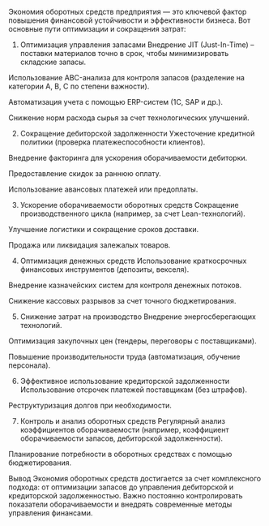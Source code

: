 Экономия оборотных средств предприятия — это ключевой фактор повышения финансовой устойчивости и эффективности бизнеса. Вот основные пути оптимизации и сокращения затрат:

1. Оптимизация управления запасами
Внедрение JIT (Just-In-Time) – поставки материалов точно в срок, чтобы минимизировать складские запасы.

Использование ABC-анализа для контроля запасов (разделение на категории A, B, C по степени важности).

Автоматизация учета с помощью ERP-систем (1С, SAP и др.).

Снижение норм расхода сырья за счет технологических улучшений.

2. Сокращение дебиторской задолженности
Ужесточение кредитной политики (проверка платежеспособности клиентов).

Внедрение факторинга для ускорения оборачиваемости дебиторки.

Предоставление скидок за раннюю оплату.

Использование авансовых платежей или предоплаты.

3. Ускорение оборачиваемости оборотных средств
Сокращение производственного цикла (например, за счет Lean-технологий).

Улучшение логистики и сокращение сроков доставки.

Продажа или ликвидация залежалых товаров.

4. Оптимизация денежных средств
Использование краткосрочных финансовых инструментов (депозиты, векселя).

Внедрение казначейских систем для контроля денежных потоков.

Снижение кассовых разрывов за счет точного бюджетирования.

5. Снижение затрат на производство
Внедрение энергосберегающих технологий.

Оптимизация закупочных цен (тендеры, переговоры с поставщиками).

Повышение производительности труда (автоматизация, обучение персонала).

6. Эффективное использование кредиторской задолженности
Использование отсрочек платежей поставщикам (без штрафов).

Реструктуризация долгов при необходимости.

7. Контроль и анализ оборотных средств
Регулярный анализ коэффициентов оборачиваемости (например, коэффициент оборачиваемости запасов, дебиторской задолженности).

Планирование потребности в оборотных средствах с помощью бюджетирования.

Вывод
Экономия оборотных средств достигается за счет комплексного подхода: от оптимизации запасов до управления дебиторской и кредиторской задолженностью. Важно постоянно контролировать показатели оборачиваемости и внедрять современные методы управления финансами.

